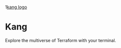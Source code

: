 1[kang logo](./docs/images/kang_logo.png)

# Kang

Explore the multiverse of Terraform with your terminal.
